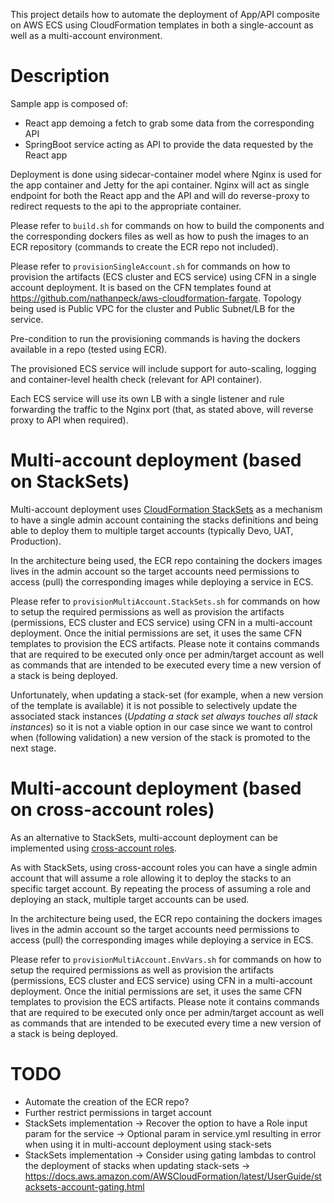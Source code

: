 This project details how to automate the deployment of App/API composite on AWS ECS using CloudFormation templates in both a single-account as well as a multi-account environment.

# Description
Sample app is composed of:
- React app demoing a fetch to grab some data from the corresponding API
- SpringBoot service acting as API to provide the data requested by the React app

Deployment is done using sidecar-container model where Nginx is used for the app container and Jetty for the api container. Nginx will act as single endpoint for both the React app and the API and will do reverse-proxy to redirect requests to the api to the appropriate container.

Please refer to `build.sh` for commands on how to build the components and the corresponding dockers files as well as how to push the images to an ECR repository (commands to create the ECR repo not included).

Please refer to `provisionSingleAccount.sh` for commands on how to provision the artifacts (ECS cluster and ECS service) using CFN in a single account deployment. It is based on the CFN templates found at https://github.com/nathanpeck/aws-cloudformation-fargate. Topology being used is Public VPC for the cluster and Public Subnet/LB for the service.

Pre-condition to run the provisioning commands is having the dockers available in a repo (tested using ECR).

The provisioned ECS service will include support for auto-scaling, logging and container-level health check (relevant for API container).

Each ECS service will use its own LB with a single listener and rule forwarding the traffic to the Nginx port (that, as stated above, will reverse proxy to API when required).

# Multi-account deployment (based on StackSets)
Multi-account deployment uses [CloudFormation StackSets](https://docs.aws.amazon.com/AWSCloudFormation/latest/UserGuide/what-is-cfnstacksets.html) as a mechanism to have a single admin account containing the stacks definitions and being able to deploy them to multiple target accounts (typically Devo, UAT, Production).

In the architecture being used, the ECR repo containing the dockers images lives in the admin account so the target accounts need permissions to access (pull) the corresponding images while deploying a service in ECS.

Please refer to `provisionMultiAccount.StackSets.sh` for commands on how to setup the required permissions as well as provision the artifacts (permissions, ECS cluster and ECS service) using CFN in a multi-account deployment. Once the initial permissions are set, it uses the same CFN templates to provision the ECS artifacts. Please note it contains commands that are required to be executed only once per admin/target account as well as commands that are intended to be executed every time a new version of a stack is being deployed.

Unfortunately, when updating a stack-set (for example, when a new version of the template is available) it is not possible to selectively update the associated stack instances (*Updating a stack set always touches all stack instances*) so it is not a viable option in our case since we want to control when (following validation) a new version of the stack is promoted to the next stage.

# Multi-account deployment (based on cross-account roles)
As an alternative to StackSets, multi-account deployment can be implemented using [cross-account roles](https://docs.aws.amazon.com/IAM/latest/UserGuide/tutorial_cross-account-with-roles.html).

As with StackSets, using cross-account roles you can have a single admin account that will assume a role allowing it to deploy the stacks to an specific target account. By repeating the process of assuming a role and deploying an stack, multiple target accounts can be used.

In the architecture being used, the ECR repo containing the dockers images lives in the admin account so the target accounts need permissions to access (pull) the corresponding images while deploying a service in ECS.

Please refer to `provisionMultiAccount.EnvVars.sh` for commands on how to setup the required permissions as well as provision the artifacts (permissions, ECS cluster and ECS service) using CFN in a multi-account deployment. Once the initial permissions are set, it uses the same CFN templates to provision the ECS artifacts. Please note it contains commands that are required to be executed only once per admin/target account as well as commands that are intended to be executed every time a new version of a stack is being deployed.

# TODO
- Automate the creation of the ECR repo?
- Further restrict permissions in target account
- StackSets implementation -> Recover the option to have a Role input param for the service -> Optional param in service.yml resulting in error when using it in multi-account deployment using stack-sets
- StackSets implementation -> Consider using gating lambdas to control the deployment of stacks when updating stack-sets -> https://docs.aws.amazon.com/AWSCloudFormation/latest/UserGuide/stacksets-account-gating.html
